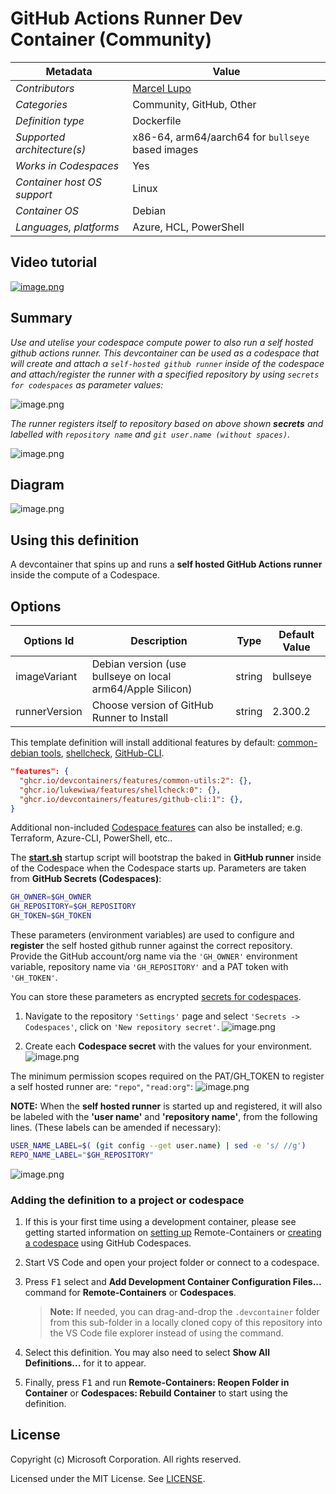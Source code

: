 # GitHub Actions Runner Dev Container (Community)

| Metadata | Value |  
|----------|-------|
| *Contributors* | [Marcel Lupo](https://github.com/Pwd9000-ML) |
| *Categories* | Community, GitHub, Other |
| *Definition type* | Dockerfile |
| *Supported architecture(s)* | x86-64, arm64/aarch64 for `bullseye` based images |
| *Works in Codespaces* | Yes |
| *Container host OS support* | Linux |
| *Container OS* | Debian |
| *Languages, platforms* | Azure, HCL, PowerShell |

## Video tutorial

[![image.png](http://img.youtube.com/vi/4CPoHrLgO1E/0:34.jpg)](https://youtu.be/4CPoHrLgO1E "Run self-hosted GitHub runners on GitHub Codespaces")

## Summary

*Use and utelise your codespace compute power to also run a self hosted github actions runner. This devcontainer can be used as a codespace that will create and attach a `self-hosted github runner` inside of the codespace and attach/register the runner with a specified repository by using `secrets for codespaces` as parameter values:*  

![image.png](https://raw.githubusercontent.com/Pwd9000-ML/blog-devto/main/posts/2022/GitHub-Codespaces-runner/assets/sec02.png)  

*The runner registers itself to repository based on above shown **secrets** and labelled with `repository name` and `git user.name (without spaces)`.*  

![image.png](https://raw.githubusercontent.com/Pwd9000-ML/blog-devto/main/posts/2022/GitHub-Codespaces-runner/assets/label01.png)  

## Diagram  

![image.png](https://raw.githubusercontent.com/Pwd9000-ML/blog-devto/main/posts/2022/GitHub-Codespaces-runner/assets/diag01.png)  

## Using this definition

A devcontainer that spins up and runs a **self hosted GitHub Actions runner** inside the compute of a Codespace.

## Options

| Options Id | Description | Type | Default Value |
|-----|-----|-----|-----|
| imageVariant | Debian version (use bullseye on local arm64/Apple Silicon) | string | bullseye |
| runnerVersion | Choose version of GitHub Runner to Install | string | 2.300.2 |

This template definition will install additional features by default: [common-debian tools](https://github.com/devcontainers/features/tree/main/src/common-utils), [shellcheck](https://github.com/lukewiwa/features), [GitHub-CLI](https://github.com/devcontainers/features/tree/main/src/github-cli).

```json
"features": {
  "ghcr.io/devcontainers/features/common-utils:2": {},
  "ghcr.io/lukewiwa/features/shellcheck:0": {},
  "ghcr.io/devcontainers/features/github-cli:1": {},
}
```

Additional non-included [Codespace features](https://containers.dev/features) can also be installed; e.g. Terraform, Azure-CLI, PowerShell, etc..   

The **[start.sh](https://github.com/Pwd9000-ML/devcontainer-templates/blob/main/src/github-actions-runner-devcontainer/.devcontainer/scripts/start.sh)** startup script will bootstrap the baked in **GitHub runner** inside of the Codespace when the Codespace starts up. Parameters are taken from **GitHub Secrets (Codespaces)**:

```bash
GH_OWNER=$GH_OWNER
GH_REPOSITORY=$GH_REPOSITORY
GH_TOKEN=$GH_TOKEN
```

These parameters (environment variables) are used to configure and **register** the self hosted github runner against the correct repository. Provide the GitHub account/org name via the `'GH_OWNER'` environment variable, repository name via `'GH_REPOSITORY'` and a PAT token with `'GH_TOKEN'`.

You can store these parameters as encrypted [secrets for codespaces](https://docs.github.com/en/codespaces/managing-your-codespaces/managing-encrypted-secrets-for-your-codespaces).

1. Navigate to the repository `'Settings'` page and select `'Secrets -> Codespaces'`, click on `'New repository secret'`.  ![image.png](https://raw.githubusercontent.com/Pwd9000-ML/blog-devto/main/posts/2022/GitHub-Codespaces-runner/assets/sec01.png)

2. Create each **Codespace secret** with the values for your environment.  ![image.png](https://raw.githubusercontent.com/Pwd9000-ML/blog-devto/main/posts/2022/GitHub-Codespaces-runner/assets/sec02.png)  

The minimum permission scopes required on the PAT/GH_TOKEN to register a self hosted runner are: `"repo"`, `"read:org"`:  ![image.png](https://raw.githubusercontent.com/Pwd9000-ML/blog-devto/main/posts/2022/GitHub-Codespaces-runner/assets/PAT.png)  

**NOTE:** When the **self hosted runner** is started up and registered, it will also be labeled with the **'user name'** and **'repository name'**, from the following lines. (These labels can be amended if necessary):

```bash
USER_NAME_LABEL=$( (git config --get user.name) | sed -e 's/ //g')
REPO_NAME_LABEL="$GH_REPOSITORY"
```

![image.png](https://raw.githubusercontent.com/Pwd9000-ML/blog-devto/main/posts/2022/GitHub-Codespaces-runner/assets/label01.png)

### Adding the definition to a project or codespace

1. If this is your first time using a development container, please see getting started information on [setting up](https://aka.ms/vscode-remote/containers/getting-started) Remote-Containers or [creating a codespace](https://aka.ms/ghcs-open-codespace) using GitHub Codespaces.

2. Start VS Code and open your project folder or connect to a codespace.

3. Press <kbd>F1</kbd> select and **Add Development Container Configuration Files...** command for **Remote-Containers** or **Codespaces**. 

   > **Note:** If needed, you can drag-and-drop the `.devcontainer` folder from this sub-folder in a locally cloned copy of this repository into the VS Code file explorer instead of using the command.

4. Select this definition. You may also need to select **Show All Definitions...** for it to appear.

5. Finally, press <kbd>F1</kbd> and run **Remote-Containers: Reopen Folder in Container** or **Codespaces: Rebuild Container** to start using the definition.

## License

Copyright (c) Microsoft Corporation. All rights reserved.

Licensed under the MIT License. See [LICENSE](https://github.com/Microsoft/vscode-dev-containers/blob/main/LICENSE).
